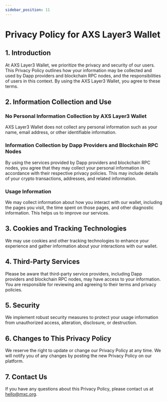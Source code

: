 ```yaml
---
sidebar_position: 11
---
```

# Privacy Policy for AXS Layer3 Wallet

## 1. Introduction

At AXS Layer3 Wallet, we prioritize the privacy and security of our users. This Privacy Policy outlines how your information may be collected and used by Dapp providers and blockchain RPC nodes, and the responsibilities of users in this context. By using the AXS Layer3 Wallet, you agree to these terms.

## 2. Information Collection and Use

### No Personal Information Collection by AXS Layer3 Wallet

AXS Layer3 Wallet does not collect any personal information such as your name, email address, or other identifiable information.

### Information Collection by Dapp Providers and Blockchain RPC Nodes

By using the services provided by Dapp providers and blockchain RPC nodes, you agree that they may collect your personal information in accordance with their respective privacy policies. This may include details of your crypto transactions, addresses, and related information.

### Usage Information

We may collect information about how you interact with our wallet, including the pages you visit, the time spent on those pages, and other diagnostic information. This helps us to improve our services.

## 3. Cookies and Tracking Technologies

We may use cookies and other tracking technologies to enhance your experience and gather information about your interactions with our wallet.

## 4. Third-Party Services

Please be aware that third-party service providers, including Dapp providers and blockchain RPC nodes, may have access to your information. You are responsible for reviewing and agreeing to their terms and privacy policies.

## 5. Security

We implement robust security measures to protect your usage information from unauthorized access, alteration, disclosure, or destruction.

## 6. Changes to This Privacy Policy

We reserve the right to update or change our Privacy Policy at any time. We will notify you of any changes by posting the new Privacy Policy on our platform.

## 7. Contact Us

If you have any questions about this Privacy Policy, please contact us at hello@mxc.org.

